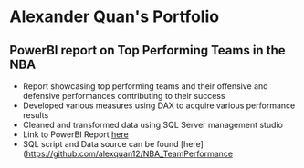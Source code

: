 # Alexander Quan's Portfolio

## PowerBI report on Top Performing Teams in the NBA
* Report showcasing top performing teams and their offensive and defensive performances contributing to their success
* Developed various measures using DAX to acquire various performance results
* Cleaned and transformed data using SQL Server management studio
* Link to PowerBI Report [here](https://app.powerbi.com/view?r=eyJrIjoiYzdjYjVlYmMtYTUxZC00MDVhLWJjOGMtNzQxZTJlZTBmZjI2IiwidCI6IjhhZWI3ZGU3LTdhNDEtNDI0Yy05NGIwLTJlMGNkMGNmM2Q3MiJ9)
* SQL script and Data source can be found [here](https://github.com/alexquan12/NBA_TeamPerformance
